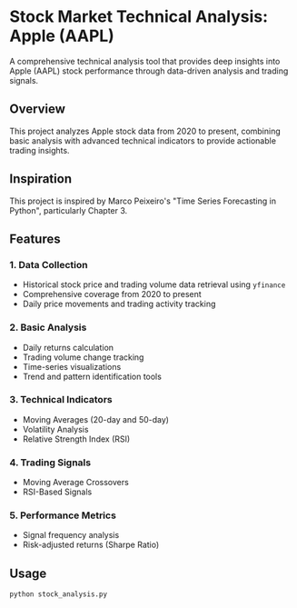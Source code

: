 # Stock Market Technical Analysis: Apple (AAPL)

A comprehensive technical analysis tool that provides deep insights into Apple (AAPL) stock performance through data-driven analysis and trading signals.

## Overview

This project analyzes Apple stock data from 2020 to present, combining basic analysis with advanced technical indicators to provide actionable trading insights.

## Inspiration

This project is inspired by Marco Peixeiro's "Time Series Forecasting in Python", particularly Chapter 3.

## Features

### 1. Data Collection
- Historical stock price and trading volume data retrieval using `yfinance`
- Comprehensive coverage from 2020 to present
- Daily price movements and trading activity tracking

### 2. Basic Analysis
- Daily returns calculation
- Trading volume change tracking
- Time-series visualizations
- Trend and pattern identification tools

### 3. Technical Indicators
- Moving Averages (20-day and 50-day)
- Volatility Analysis
- Relative Strength Index (RSI)

### 4. Trading Signals
- Moving Average Crossovers
- RSI-Based Signals

### 5. Performance Metrics
- Signal frequency analysis
- Risk-adjusted returns (Sharpe Ratio)

## Usage

```bash
python stock_analysis.py
```
